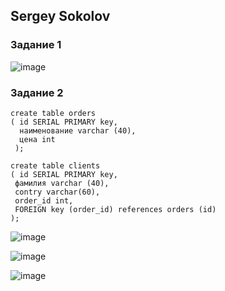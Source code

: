 ## Sergey Sokolov
### Задание 1
![image](https://user-images.githubusercontent.com/93119897/168298988-1a17ee31-ecd3-4dc2-857a-22defbb961da.png)

### Задание 2
```
create table orders
( id SERIAL PRIMARY key,
  наименование varchar (40),
  цена int
 );
 ```
 ```
 create table clients
( id SERIAL PRIMARY key,
  фамилия varchar (40),
  contry varchar(60), 
  order_id int,
  FOREIGN key (order_id) references orders (id)
 );
 ```
![image](https://user-images.githubusercontent.com/93119897/170460986-1dbcb068-1b54-4e15-9190-710d452747c9.png)

![image](https://user-images.githubusercontent.com/93119897/170460565-06d514bb-bb1a-4689-aceb-e44c329b18b9.png)

![image](https://user-images.githubusercontent.com/93119897/170464719-891bdfc6-4dbe-4eb6-8697-dcc3dcc7901a.png)
